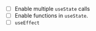 -   [ ] Enable multiple `useState` calls
-   [ ] Enable functions in `useState`.
-   [ ] `useEffect`
